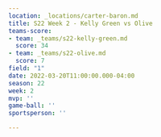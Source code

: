 ```yaml
---
location: _locations/carter-baron.md
title: S22 Week 2 - Kelly Green vs Olive
teams-score:
- team: _teams/s22-kelly-green.md
  score: 34
- team: _teams/s22-olive.md
  score: 7
field: "1"
date: 2022-03-20T11:00:00.000-04:00
season: 22
week: 2
mvp: ''
game-ball: ''
sportsperson: ''

---
```

